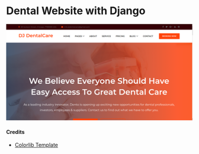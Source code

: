 # Dental Website with Django

![webpage](screenshot/1.png)









#### Credits
- [Colorlib Template ](https://colorlib.com/wp/template/dento/)